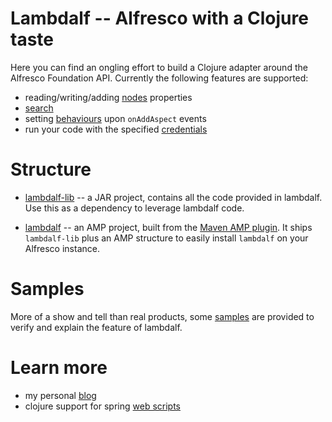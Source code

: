 Lambdalf -- Alfresco with a Clojure taste
=========================================

Here you can find an ongling effort to build a Clojure adapter around the Alfresco Foundation API. Currently the following features are supported:

- reading/writing/adding [nodes](https://github.com/skuro/lambdalf/blob/master/lambdalf-lib/src/main/clojure/alfresco/nodes.clj) properties
- [search](https://github.com/skuro/lambdalf/blob/master/lambdalf-lib/src/main/clojure/alfresco/search.clj)
- setting [behaviours](https://github.com/skuro/lambdalf/blob/master/lambdalf-lib/src/main/clojure/alfresco/behave.clj) upon `onAddAspect` events
- run your code with the specified [credentials](https://github.com/skuro/lambdalf/blob/master/lambdalf-lib/src/main/clojure/alfresco/auth.clj)

Structure
=========

- [lambdalf-lib](https://github.com/skuro/lambdalf/tree/master/lambdalf-lib) -- a JAR project, contains all the code provided in lambdalf. Use this as a dependency to leverage lambdalf code.

- [lambdalf](https://github.com/skuro/lambdalf/tree/master/lambdalf) -- an AMP project, built from the [Maven AMP plugin](http://code.google.com/p/maven-alfresco-archetypes/). It ships `lambdalf-lib` plus an AMP structure to easily install `lambdalf` on your Alfresco instance.

Samples
=======

More of a show and tell than real products, some [samples](https://github.com/skuro/lambdalf-samples) are provided to verify and explain the feature of lambdalf.

Learn more
==========

- my personal [blog](http://skuro.tk)
- clojure support for spring [web scripts](https://github.com/skuro/spring-webscripts-addon-clojure)

